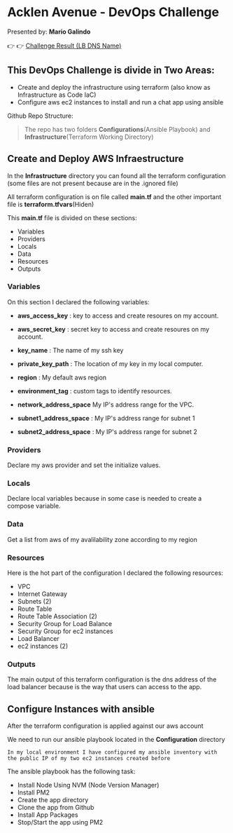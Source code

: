 # Acklen Avenue - DevOps Challenge
Presented by: **Mario Galindo**

:point_right: :point_right: [Challenge Result (LB DNS Name)](http://chatapp-elb-1825129407.us-east-2.elb.amazonaws.com/) 

## This DevOps Challenge is divide in Two Areas:
- Create and deploy the infrastructure using terraform (also know as Infrastructure as Code IaC)
- Configure aws ec2 instances to install and run a chat app using ansible

Github Repo Structure:
> The repo has two folders **Configurations**(Ansible Playbook) and **Infrastructure**(Terraform Working Directory) 

## Create and Deploy AWS Infraestructure

In the **Infrastructure** directory you can found all the terraform configuration (some files are not present because are in the .ignored file)

All terraform configuration is on file called **main.tf** and the other important file is **terraform.tfvars**(Hiden)

This **main.tf** file is divided on these sections:

- Variables
- Providers
- Locals
- Data
- Resources
- Outputs

### Variables

On this section I declared the following variables:

- **aws_access_key** : key to access and create resoures on my account.
- **aws_secret_key** : secret key to access and create resoures on my account.
- **key_name** : The name of my ssh key
- **private_key_path** : The location of my key in my local computer.
- **region** : My default aws region
- **environment_tag** : custom tags to identify resources.

- **network_address_space** My IP's address range for the VPC.
- **subnet1_address_space** : My IP's address range for subnet 1
- **subnet2_address_space** : My IP's address range for subnet 2

### Providers

Declare my aws provider and set the initialize values.

### Locals

Declare local variables because in some case is needed to create a compose variable.

### Data

Get a list from aws of my avalilability zone according to my region

### Resources

Here is the hot part of the configuration I declared the following resources:

- VPC
- Internet Gateway
- Subnets (2)
- Route Table
- Route Table Association (2)
- Security Group for Load Balance
- Security Group for ec2 instances
- Load Balancer
- ec2 instances (2)

### Outputs

The main output of this terraform configuration is the dns address of the load balancer because is the way that users can access to the app.

## Configure Instances with ansible

After the terraform configuration is applied against our aws account 

We need to run our ansible playbook located in the **Configuration** directory

`In my local environment I have configured my ansible inventory with the public IP of my two ec2 instances created before`

The ansible playbook has the following task:

- Install Node Using NVM (Node Version Manager)
- Install PM2
- Create the app directory
- Clone the app from Github
- Install App Packages
- Stop/Start the app using PM2



